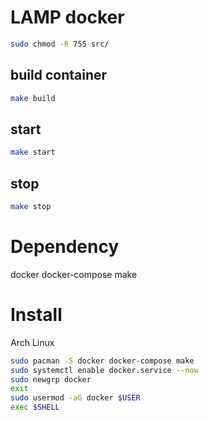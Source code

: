 # LAMP docker
```bash
sudo chmod -R 755 src/
```
## build container
```bash
make build
```
## start
```bash
make start
```
## stop
```bash
make stop
```

# Dependency
docker docker-compose make

# Install
Arch Linux
```bash
sudo pacman -S docker docker-compose make
sudo systemctl enable docker.service --now
sudo newgrp docker
exit
sudo usermod -aG docker $USER
exec $SHELL
```

